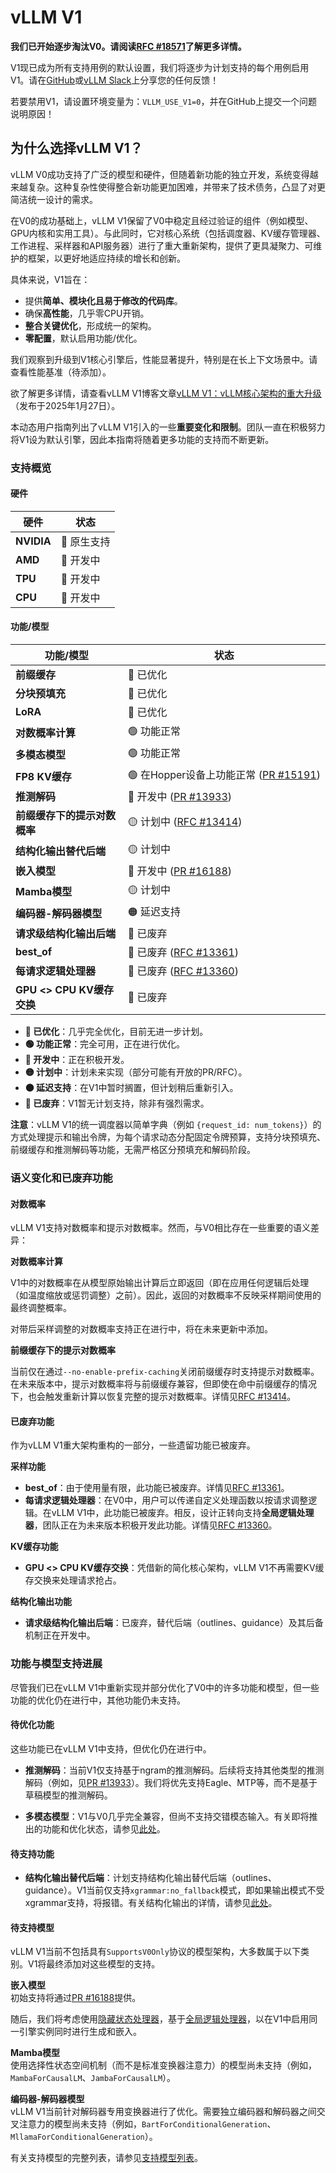 # vLLM V1

**我们已开始逐步淘汰V0。请阅读[RFC #18571](https://github.com/vllm-project/vllm/issues/18571)了解更多详情。**

V1现已成为所有支持用例的默认设置，我们将逐步为计划支持的每个用例启用V1。请在[GitHub](https://github.com/vllm-project/vllm)或[vLLM Slack](https://inviter.co/vllm-slack)上分享您的任何反馈！

若要禁用V1，请设置环境变量为：`VLLM_USE_V1=0`，并在GitHub上提交一个问题说明原因！

## 为什么选择vLLM V1？

vLLM V0成功支持了广泛的模型和硬件，但随着新功能的独立开发，系统变得越来越复杂。这种复杂性使得整合新功能更加困难，并带来了技术债务，凸显了对更简洁统一设计的需求。

在V0的成功基础上，vLLM V1保留了V0中稳定且经过验证的组件（例如模型、GPU内核和实用工具）。与此同时，它对核心系统（包括调度器、KV缓存管理器、工作进程、采样器和API服务器）进行了重大重新架构，提供了更具凝聚力、可维护的框架，以更好地适应持续的增长和创新。

具体来说，V1旨在：

- 提供**简单、模块化且易于修改的代码库**。
- 确保**高性能**，几乎零CPU开销。
- **整合关键优化**，形成统一的架构。
- **零配置**，默认启用功能/优化。

我们观察到升级到V1核心引擎后，性能显著提升，特别是在长上下文场景中。请查看性能基准（待添加）。

欲了解更多详情，请查看vLLM V1博客文章[vLLM V1：vLLM核心架构的重大升级](https://blog.vllm.ai/2025/01/27/v1-alpha-release.html)（发布于2025年1月27日）。

本动态用户指南列出了vLLM V1引入的一些**重要变化和限制**。团队一直在积极努力将V1设为默认引擎，因此本指南将随着更多功能的支持而不断更新。

### 支持概览
#### 硬件

| 硬件 | 状态                                   |
|----------|------------------------------------------|
| **NVIDIA** | <nobr>🚀 原生支持</nobr>         |
| **AMD**    | <nobr>🚧 开发中</nobr>           |
| **TPU**    | <nobr>🚧 开发中</nobr>           |
| **CPU**    | <nobr>🚧 开发中</nobr>           |

#### 功能/模型

| 功能/模型 | 状态 |
|-----------------|-----------------------------------------------------------------------------------|
| **前缀缓存**                    | <nobr>🚀 已优化</nobr>                                                        |
| **分块预填充**                  | <nobr>🚀 已优化</nobr>                                                        |
| **LoRA**                        | <nobr>🚀 已优化</nobr>                                                         |
| **对数概率计算**                | <nobr>🟢 功能正常</nobr>                                                        |
| **多模态模型**                  | <nobr>🟢 功能正常</nobr>                                                        |
| **FP8 KV缓存**                  | <nobr>🟢 在Hopper设备上功能正常 ([PR #15191](https://github.com/vllm-project/vllm/pull/15191))</nobr>|
| **推测解码**                    | <nobr>🚧 开发中 ([PR #13933](https://github.com/vllm-project/vllm/pull/13933))</nobr>|
| **前缀缓存下的提示对数概率**    | <nobr>🟡 计划中 ([RFC #13414](https://github.com/vllm-project/vllm/issues/13414))</nobr>|
| **结构化输出替代后端**          | <nobr>🟡 计划中</nobr>                                                           |
| **嵌入模型**                    | <nobr>🚧 开发中 ([PR #16188](https://github.com/vllm-project/vllm/pull/16188))</nobr> |
| **Mamba模型**                   | <nobr>🟡 计划中</nobr>                                                           |
| **编码器-解码器模型**           | <nobr>🟠 延迟支持</nobr>                                                           |
| **请求级结构化输出后端**        | <nobr>🔴 已废弃</nobr>                                                        |
| **best_of**                     | <nobr>🔴 已废弃 ([RFC #13361](https://github.com/vllm-project/vllm/issues/13361))</nobr>|
| **每请求逻辑处理器**            | <nobr>🔴 已废弃 ([RFC #13360](https://github.com/vllm-project/vllm/pull/13360))</nobr> |
| **GPU <> CPU KV缓存交换**       | <nobr>🔴 已废弃</nobr>                                                        |

- **🚀 已优化**：几乎完全优化，目前无进一步计划。
- **🟢 功能正常**：完全可用，正在进行优化。
- **🚧 开发中**：正在积极开发。
- **🟡 计划中**：计划未来实现（部分可能有开放的PR/RFC）。
- **🟠 延迟支持**：在V1中暂时搁置，但计划稍后重新引入。
- **🔴 已废弃**：V1暂无计划支持，除非有强烈需求。

**注意**：vLLM V1的统一调度器以简单字典（例如 `{request_id: num_tokens}`）的方式处理提示和输出令牌，为每个请求动态分配固定令牌预算，支持分块预填充、前缀缓存和推测解码等功能，无需严格区分预填充和解码阶段。

### 语义变化和已废弃功能

#### 对数概率

vLLM V1支持对数概率和提示对数概率。然而，与V0相比存在一些重要的语义差异：

**对数概率计算**

V1中的对数概率在从模型原始输出计算后立即返回（即在应用任何逻辑后处理（如温度缩放或惩罚调整）之前）。因此，返回的对数概率不反映采样期间使用的最终调整概率。

对带后采样调整的对数概率支持正在进行中，将在未来更新中添加。

**前缀缓存下的提示对数概率**

当前仅在通过`--no-enable-prefix-caching`关闭前缀缓存时支持提示对数概率。在未来版本中，提示对数概率将与前缀缓存兼容，但即使在命中前缀缓存的情况下，也会触发重新计算以恢复完整的提示对数概率。详情见[RFC #13414](https://github.com/vllm-project/vllm/issues/13414)。

#### 已废弃功能

作为vLLM V1重大架构重构的一部分，一些遗留功能已被废弃。

**采样功能**

- **best_of**：由于使用量有限，此功能已被废弃。详情见[RFC #13361](https://github.com/vllm-project/vllm/issues/13361)。
- **每请求逻辑处理器**：在V0中，用户可以传递自定义处理函数以按请求调整逻辑。在vLLM V1中，此功能已被废弃。相反，设计正转向支持**全局逻辑处理器**，团队正在为未来版本积极开发此功能。详情见[RFC #13360](https://github.com/vllm-project/vllm/pull/13360)。

**KV缓存功能**

- **GPU <> CPU KV缓存交换**：凭借新的简化核心架构，vLLM V1不再需要KV缓存交换来处理请求抢占。

**结构化输出功能**

- **请求级结构化输出后端**：已废弃，替代后端（outlines、guidance）及其后备机制正在开发中。

### 功能与模型支持进展

尽管我们已在vLLM V1中重新实现并部分优化了V0中的许多功能和模型，但一些功能的优化仍在进行中，其他功能仍未支持。

#### 待优化功能

这些功能已在vLLM V1中支持，但优化仍在进行中。

- **推测解码**：当前V1仅支持基于ngram的推测解码。后续将支持其他类型的推测解码（例如，见[PR #13933](https://github.com/vllm-project/vllm/pull/13933)）。我们将优先支持Eagle、MTP等，而不是基于草稿模型的推测解码。

- **多模态模型**：V1与V0几乎完全兼容，但尚不支持交错模态输入。有关即将推出的功能和优化状态，请参见[此处](https://github.com/orgs/vllm-project/projects/8)。

#### 待支持功能

- **结构化输出替代后端**：计划支持结构化输出替代后端（outlines、guidance）。V1当前仅支持`xgrammar:no_fallback`模式，即如果输出模式不受xgrammar支持，将报错。有关结构化输出的详情，请参见[此处](https://docs.vllm.ai/en/latest/features/structured_outputs.html)。

#### 待支持模型

vLLM V1当前不包括具有`SupportsV0Only`协议的模型架构，大多数属于以下类别。V1将最终添加对这些模型的支持。

**嵌入模型**  
初始支持将通过[PR #16188](https://github.com/vllm-project/vllm/pull/16188)提供。

随后，我们将考虑使用[隐藏状态处理器](https://github.com/vllm-project/vllm/issues/12249)，基于[全局逻辑处理器](https://github.com/vllm-project/vllm/pull/13360)，以在V1中启用同一引擎实例同时进行生成和嵌入。

**Mamba模型**  
使用选择性状态空间机制（而不是标准变换器注意力）的模型尚未支持（例如，`MambaForCausalLM`、`JambaForCausalLM`）。

**编码器-解码器模型**  
vLLM V1当前针对解码器专用变换器进行了优化。需要独立编码器和解码器之间交叉注意力的模型尚未支持（例如，`BartForConditionalGeneration`、`MllamaForConditionalGeneration`）。

有关支持模型的完整列表，请参见[支持模型列表](https://docs.vllm.ai/en/latest/models/supported_models.html)。